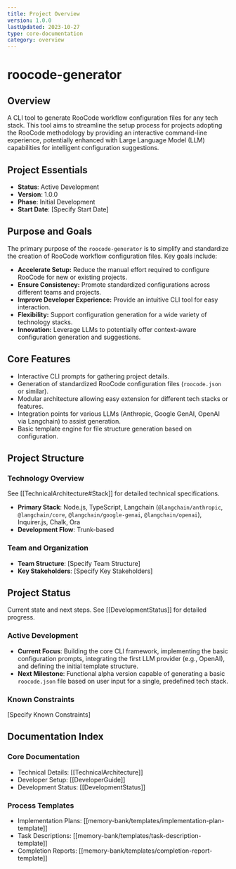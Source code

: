```yaml
---
title: Project Overview
version: 1.0.0
lastUpdated: 2023-10-27
type: core-documentation
category: overview
---
```


# roocode-generator

## Overview

A CLI tool to generate RooCode workflow configuration files for any tech stack. This tool aims to streamline the setup process for projects adopting the RooCode methodology by providing an interactive command-line experience, potentially enhanced with Large Language Model (LLM) capabilities for intelligent configuration suggestions.

## Project Essentials

- **Status**: Active Development
- **Version**: 1.0.0
- **Phase**: Initial Development
- **Start Date**: [Specify Start Date]

## Purpose and Goals

The primary purpose of the `roocode-generator` is to simplify and standardize the creation of RooCode workflow configuration files. Key goals include:

- **Accelerate Setup:** Reduce the manual effort required to configure RooCode for new or existing projects.
- **Ensure Consistency:** Promote standardized configurations across different teams and projects.
- **Improve Developer Experience:** Provide an intuitive CLI tool for easy interaction.
- **Flexibility:** Support configuration generation for a wide variety of technology stacks.
- **Innovation:** Leverage LLMs to potentially offer context-aware configuration generation and suggestions.

## Core Features

- Interactive CLI prompts for gathering project details.
- Generation of standardized RooCode configuration files (`roocode.json` or similar).
- Modular architecture allowing easy extension for different tech stacks or features.
- Integration points for various LLMs (Anthropic, Google GenAI, OpenAI via Langchain) to assist generation.
- Basic template engine for file structure generation based on configuration.

## Project Structure

### Technology Overview

See [[TechnicalArchitecture#Stack]] for detailed technical specifications.

- **Primary Stack**: Node.js, TypeScript, Langchain (`@langchain/anthropic`, `@langchain/core`, `@langchain/google-genai`, `@langchain/openai`), Inquirer.js, Chalk, Ora
- **Development Flow**: Trunk-based

### Team and Organization

- **Team Structure**: [Specify Team Structure]
- **Key Stakeholders**: [Specify Key Stakeholders]

## Project Status

Current state and next steps. See [[DevelopmentStatus]] for detailed progress.

### Active Development

- **Current Focus**: Building the core CLI framework, implementing the basic configuration prompts, integrating the first LLM provider (e.g., OpenAI), and defining the initial template structure.
- **Next Milestone**: Functional alpha version capable of generating a basic `roocode.json` file based on user input for a single, predefined tech stack.

### Known Constraints

[Specify Known Constraints]

## Documentation Index

### Core Documentation

- Technical Details: [[TechnicalArchitecture]]
- Developer Setup: [[DeveloperGuide]]
- Development Status: [[DevelopmentStatus]]

### Process Templates

- Implementation Plans: [[memory-bank/templates/implementation-plan-template]]
- Task Descriptions: [[memory-bank/templates/task-description-template]]
- Completion Reports: [[memory-bank/templates/completion-report-template]]
